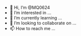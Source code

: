- 👋 Hi, I’m @MQ0624
- 👀 I’m interested in ...
- 🌱 I’m currently learning ...
- 💞️ I’m looking to collaborate on ...
- 📫 How to reach me ...

<!---
MQ0624/MQ0624 is a ✨ special ✨ repository because its `README.md` (this file) appears on your GitHub profile.
You can click the Preview link to take a look at your changes.
--->
